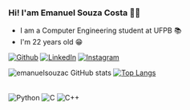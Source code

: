 ### Hi! I'am Emanuel Souza Costa 👋🏻

- I am a Computer Engineering student at UFPB 📚
- I'm 22 years old 😁

[![Github](https://img.shields.io/badge/GitHub-100000?style=for-the-badge&logo=github&logoColor=white)](https://github.com/emanuelsouzac)
[![LinkedIn](https://img.shields.io/badge/LinkedIn-0077B5?style=for-the-badge&logo=linkedin&logoColor=white)](https://www.linkedin.com/in/emanuel-souza-2a0051234/)
[![Instagram](https://img.shields.io/badge/Instagram-E4405F?style=for-the-badge&logo=instagram&logoColor=white)](https://www.instagram.com/souza.png/)



![emanuelsouzac GitHub stats](https://github-readme-stats.vercel.app/api?username=emanuelsouzac&show_icons=true&theme=onedark) [![Top Langs](https://github-readme-stats.vercel.app/api/top-langs/?username=emanuelsouzac&layout=donut)](https://github.com/emanuelsouzac/github-readme-stats)



<div style = "display: inline_block"><br/>
 <img align = "center" alt = "Python" src = "https://img.shields.io/badge/Python-14354C?style=for-the-badge&logo=python&logoColor=white"/>
 <img align = "center" alt = "C" src = "https://img.shields.io/badge/C%2B%2B-00599C?style=for-the-badge&logo=c%2B%2B&logoColor=white"/>
 <img align = "center" alt = "C++" src = "https://img.shields.io/badge/C%2B%2B-00599C?style=for-the-badge&logo=c%2B%2B&logoColor=white"/>
</div>
